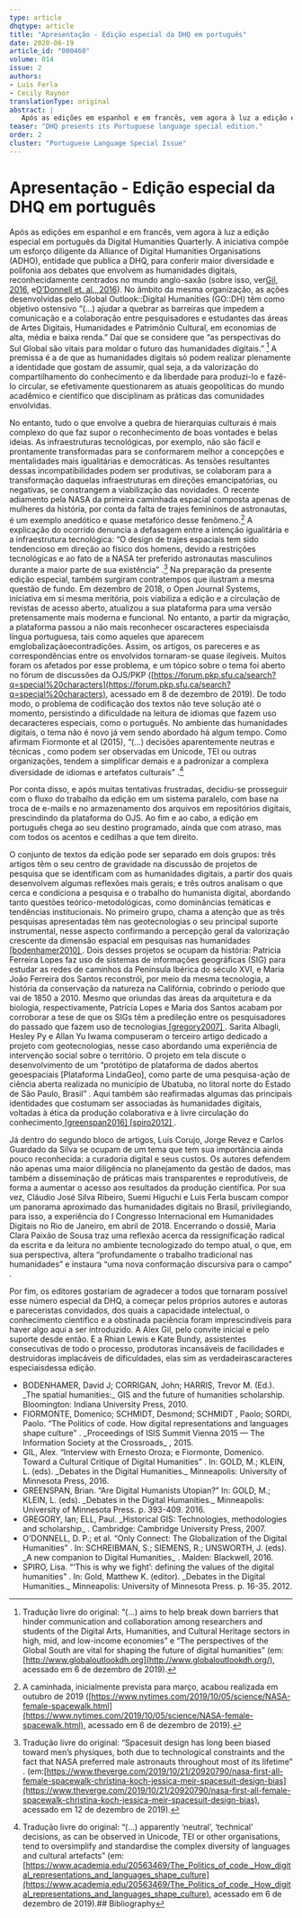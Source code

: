 ```yaml
---
type: article
dhqtype: article
title: "Apresentação - Edição especial da DHQ em português"
date: 2020-06-19
article_id: "000460"
volume: 014
issue: 2
authors:
- Luis Ferla
- Cecily Raynor
translationType: original
abstract: |
   Após as edições em espanhol e em francês, vem agora à luz a edição especial em português da Digital Humanities Quarterly. A premissa é a de que as humanidades digitais só podem realizar plenamente a identidade que gostam de assumir, qual seja, a da valorização do compartilhamento do conhecimento e da liberdade para produzi-lo e fazê-lo circular, se efetivamente questionarem as atuais geopolíticas do mundo acadêmico e científico que disciplinam as práticas das comunidades envolvidas.
teaser: "DHQ presents its Portuguese language special edition."
order: 2
cluster: "Portuguese Language Special Issue"
---
```


# Apresentação - Edição especial da DHQ em português

Após as edições em espanhol e em francês, vem agora à luz a edição especial em português da Digital Humanities Quarterly. A iniciativa compõe um esforço diligente da Alliance of Digital Humanities Organisations (ADHO), entidade que publica a DHQ, para conferir maior diversidade e polifonia aos debates que envolvem as humanidades digitais, reconhecidamente centrados no mundo anglo-saxão (sobre isso, ver[Gil, 2016](#gil2016), e[O’Donnell et. al., 2016](#odonnell2016)). No âmbito da mesma organização, as ações desenvolvidas pelo Global Outlook::Digital Humanities (GO::DH) têm como objetivo ostensivo “(…) ajudar a quebrar as barreiras que impedem a comunicação e a colaboração entre pesquisadores e estudantes das áreas de Artes Digitais, Humanidades e Patrimônio Cultural, em economias de alta, média e baixa renda.” Daí que se considere que “as perspectivas do Sul Global são vitais para moldar o futuro das humanidades digitais.” [^1] A premissa é a de que as humanidades digitais só podem realizar plenamente a identidade que gostam de assumir, qual seja, a da valorização do compartilhamento do conhecimento e da liberdade para produzi-lo e fazê-lo circular, se efetivamente questionarem as atuais geopolíticas do mundo acadêmico e científico que disciplinam as práticas das comunidades envolvidas.

No entanto, tudo o que envolve a quebra de hierarquias culturais é mais complexo do que faz supor o reconhecimento de boas vontades e belas ideias. As infraestruturas tecnológicas, por exemplo, não são fácil e prontamente transformadas para se conformarem melhor a concepções e mentalidades mais igualitárias e democráticas. As tensões resultantes dessas incompatibilidades podem ser produtivas, se colaboram para a transformação daquelas infraestruturas em direções emancipatórias, ou negativas, se constrangem a viabilização das novidades. O recente adiamento pela NASA da primeira caminhada espacial composta apenas de mulheres da história, por conta da falta de trajes femininos de astronautas, é um exemplo anedótico e quase metafórico desse fenômeno.[^2] A explicação do ocorrido denuncia a defasagem entre a intenção igualitária e a infraestrutura tecnológica: “O design de trajes espaciais tem sido tendencioso em direção ao físico dos homens, devido a restrições tecnológicas e ao fato de a NASA ter preferido astronautas masculinos durante a maior parte de sua existência” .[^3] Na preparação da presente edição especial, também surgiram contratempos que ilustram a mesma questão de fundo. Em dezembro de 2018, o Open Journal Systems, iniciativa em si mesma meritória, pois viabiliza a edição e a circulação de revistas de acesso aberto, atualizou a sua plataforma para uma versão pretensamente mais moderna e funcional. No entanto, a partir da migração, a plataforma passou a não mais reconhecer oscaracteres especiaisda língua portuguesa, tais como aqueles que aparecem emglobalizaçãoecontradições. Assim, os artigos, os pareceres e as correspondências entre os envolvidos tornaram-se quase ilegíveis. Muitos foram os afetados por esse problema, e um tópico sobre o tema foi aberto no fórum de discussões da OJS/PKP ([https://forum.pkp.sfu.ca/search?q=special%20characters](https://forum.pkp.sfu.ca/search?q=special%20characters), acessado em 8 de dezembro de 2019). De todo modo, o problema de codificação dos textos não teve solução até o momento, persistindo a dificuldade na leitura de idiomas que fazem uso decaracteres especiais, como o português. No ambiente das humanidades digitais, o tema não é novo já vem sendo abordado há algum tempo. Como afirmam Fiormonte et al (2015), “(...) decisões aparentemente neutras e técnicas , como podem ser observadas em Unicode, TEI ou outras organizações, tendem a simplificar demais e a padronizar a complexa diversidade de idiomas e artefatos culturais” .[^4] 

Por conta disso, e após muitas tentativas frustradas, decidiu-se prosseguir com o fluxo do trabalho da edição em um sistema paralelo, com base na troca de e-mails e no armazenamento dos arquivos em repositórios digitais, prescindindo da plataforma do OJS. Ao fim e ao cabo, a edição em português chega ao seu destino programado, ainda que com atraso, mas com todos os acentos e cedilhas a que tem direito.

O conjunto de textos da edição pode ser separado em dois grupos: três artigos têm o seu centro de gravidade na discussão de projetos de pesquisa que se identificam com as humanidades digitais, a partir dos quais desenvolvem algumas reflexões mais gerais; e três outros analisam o que cerca e condiciona a pesquisa e o trabalho do humanista digital, abordando tanto questões teórico-metodológicas, como dominâncias temáticas e tendências institucionais. No primeiro grupo, chama a atenção que as três pesquisas apresentadas têm nas geotecnologias o seu principal suporte instrumental, nesse aspecto confirmando a percepção geral da valorização crescente da dimensão espacial em pesquisas nas humanidades<a class="footnote-ref" href="#bodenhamer2010"> [bodenhamer2010] </a>. Dois desses projetos se ocupam da história: Patricia Ferreira Lopes faz uso de sistemas de informações geográficas (SIG) para estudar as redes de caminhos da Península Ibérica do século XVI, e Maria João Ferreira dos Santos reconstrói, por meio da mesma tecnologia, a história da conservação da natureza na Califórnia, cobrindo o período que vai de 1850 a 2010. Mesmo que oriundas das áreas da arquitetura e da biologia, respectivamente, Patrícia Lopes e Maria dos Santos acabam por corroborar a tese de que os SIGs têm a predileção entre os pesquisadores do passado que fazem uso de tecnologias<a class="footnote-ref" href="#gregory2007"> [gregory2007] </a>. Sarita Albagli, Hesley Py e Allan Yu Iwama compuseram o terceiro artigo dedicado a projeto com geotecnologias, nesse caso abordando uma experiência de intervenção social sobre o território. O projeto em tela discute o desenvolvimento de um “protótipo de plataforma de dados abertos geoespaciais [Plataforma LindaGeo], como parte de uma pesquisa-ação de ciência aberta realizada no município de Ubatuba, no litoral norte do Estado de São Paulo, Brasil” . Aqui também são reafirmadas algumas das principais identidades que costumam ser associadas às humanidades digitais, voltadas à ética da produção colaborativa e à livre circulação do conhecimento<a class="footnote-ref" href="#greenspan2016"> [greenspan2016] </a><a class="footnote-ref" href="#spiro2012"> [spiro2012] </a>.

Já dentro do segundo bloco de artigos, Luís Corujo, Jorge Revez e Carlos Guardado da Silva se ocupam de um tema que tem sua importância ainda pouco reconhecida: a curadoria digital e seus custos. Os autores defendem não apenas uma maior diligência no planejamento da gestão de dados, mas também a disseminação de práticas mais transparentes e reprodutíveis, de forma a aumentar o acesso aos resultados da produção científica. Por sua vez, Cláudio José Silva Ribeiro, Suemi Higuchi e Luis Ferla buscam compor um panorama aproximado das humanidades digitais no Brasil, privilegiando, para isso, a experiência do I Congresso Internacional em Humanidades Digitais no Rio de Janeiro, em abril de 2018. Encerrando o dossiê, Maria Clara Paixão de Sousa traz uma reflexão acerca da ressignificação radical da escrita e da leitura no ambiente tecnologizado do tempo atual, o que, em sua perspectiva, altera “profundamente o trabalho tradicional nas humanidades” e instaura “uma nova conformação discursiva para o campo” .

Por fim, os editores gostariam de agradecer a todos que tornaram possível esse número especial da DHQ, a começar pelos próprios autores e autoras e pareceristas convidados, dos quais a capacidade intelectual, o conhecimento científico e a obstinada paciência foram imprescindíveis para haver algo aqui a ser introduzido. A Alex Gil, pelo convite inicial e pelo suporte desde então. E a Rhian Lewis e Kate Bundy, assistentes consecutivas de todo o processo, produtoras incansáveis de facilidades e destruidoras implacáveis de dificuldades, elas sim as verdadeirascaracteres especiaisdessa edição.

[^1]: Tradução livre do original: “(…) aims to help break down barriers that hinder communication and collaboration among researchers and students of the Digital Arts, Humanities, and Cultural Heritage sectors in high, mid, and low-income economies” e “The perspectives of the Global South are vital for shaping the future of digital humanities” (em:[http://www.globaloutlookdh.org](http://www.globaloutlookdh.org/), acessado em 6 de dezembro de 2019).
[^2]: A caminhada, inicialmente prevista para março, acabou realizada em outubro de 2019 ([https://www.nytimes.com/2019/10/05/science/NASA-female-spacewalk.html](https://www.nytimes.com/2019/10/05/science/NASA-female-spacewalk.html), acessado em 6 de dezembro de 2019).
[^3]: Tradução livre do original: “Spacesuit design has long been biased toward men’s physiques, both due to technological constraints and the fact that NASA preferred male astronauts throughout most of its lifetime” . (em:[https://www.theverge.com/2019/10/21/20920790/nasa-first-all-female-spacewalk-christina-koch-jessica-meir-spacesuit-design-bias](https://www.theverge.com/2019/10/21/20920790/nasa-first-all-female-spacewalk-christina-koch-jessica-meir-spacesuit-design-bias), acessado em 12 de dezembro de 2019).
[^4]: Tradução livre do original: “(…) apparently ‘neutral’, ‘technical’ decisions, as can be observed in Unicode, TEI or other organisations, tend to oversimplify and standardise the complex diversity of languages and cultural artefacts” (em:[https://www.academia.edu/20563469/The_Politics_of_code._How_digital_representations_and_languages_shape_culture](https://www.academia.edu/20563469/The_Politics_of_code._How_digital_representations_and_languages_shape_culture), acessado em 6 de dezembro de 2019).## Bibliography

<ul>
<li id="bodenhamer2010">BODENHAMER, David J; CORRIGAN, John; HARRIS, Trevor M. (Ed.). _The spatial humanities:_ GIS and the future of humanities scholarship. Bloomington: Indiana University Press, 2010.
</li>
<li id="fiormonte2015">FIORMONTE, Domenico; SCHMIDT, Desmond; SCHMIDT , Paolo; SORDI, Paolo. “The Politics of code. How digital representations and languages shape culture” . _Proceedings of ISIS Summit Vienna 2015 — The Information Society at the Crossroads_ , 2015.
</li>
<li id="gil2016">GIL, Alex. “Interview with Ernesto Oroza; e Fiormonte, Domenico. Toward a Cultural Critique of Digital Humanities” . In: GOLD, M.; KLEIN, L. (eds). _Debates in the Digital Humanities._ Minneapolis: University of Minnesota Press, 2016.
</li>
<li id="greenspan2016">GREENSPAN, Brian. “Are Digital Humanists Utopian?” In: GOLD, M.; KLEIN, L. (eds). _Debates in the Digital Humanities._ Minneapolis: University of Minnesota Press. p. 393-409. 2016.
</li>
<li id="gregory2007">GREGORY, Ian; ELL, Paul. _Historical GIS: Technologies, methodologies and scholarship_ . Cambridge: Cambridge University Press, 2007.
</li>
<li id="odonnell2016">O’DONNELL, D. P.; et al. “Only Connect: The Globalization of the Digital Humanities” . In: SCHREIBMAN, S.; SIEMENS, R.; UNSWORTH, J. (eds). _A new companion to Digital Humanities_ . Malden: Blackwell, 2016.
</li>
<li id="spiro2012">SPIRO, Lisa. “‘This is why we fight’: defining the values of the digital humanities” . In: Gold, Matthew K. (editor). _Debates in the Digital Humanities._ Minneapolis: University of Minnesota Press. p. 16-35. 2012.
</li>

</ul>
